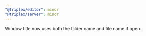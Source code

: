 ```yaml
---
"@triplex/editor": minor
"@triplex/server": minor
---
```


Window title now uses both the folder name and file name if open.
